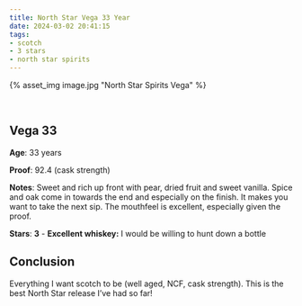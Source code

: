 ```yaml
---
title: North Star Vega 33 Year
date: 2024-03-02 20:41:15
tags:
- scotch
- 3 stars
- north star spirits
---
```



{% asset_img image.jpg "North Star Spirits Vega" %}

&nbsp;

## Vega 33

**Age**: 33 years

**Proof**: 92.4 (cask strength)

**Notes**: Sweet and rich up front with pear, dried fruit and sweet vanilla. Spice and oak come in towards the end and especially on the finish. It makes you want to take the next sip. The mouthfeel is excellent, especially given the proof.

**Stars**: **3** - **Excellent whiskey:** I would be willing to hunt down a bottle

## Conclusion

Everything I want scotch to be (well aged, NCF, cask strength). This is the best North Star release I’ve had so far!
